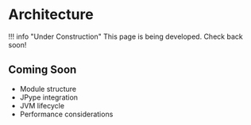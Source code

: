 # Architecture

!!! info "Under Construction"
    This page is being developed. Check back soon!

## Coming Soon

- Module structure
- JPype integration
- JVM lifecycle
- Performance considerations
